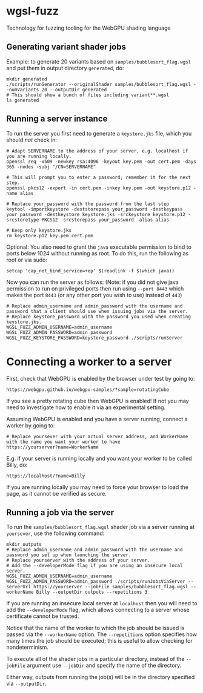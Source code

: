 # wgsl-fuzz

Technology for fuzzing tooling for the WebGPU shading language

## Generating variant shader jobs

Example: to generate 20 variants based on `samples/bubblesort_flag.wgsl` and put them in output directory `generated`, do:

```
mkdir generated
./scripts/runGenerator --originalShader samples/bubblesort_flag.wgsl --numVariants 20 --outputDir generated
# This should show a bunch of files including variant**.wgsl
ls generated
```

## Running a server instance

To run the server you first need to generate a `keystore.jks` file, which you should _not_ check in:

```
# Adapt SERVERNAME to the address of your server, e.g. localhost if you are running locally.
openssl req -x509 -newkey rsa:4096 -keyout key.pem -out cert.pem -days 365 -nodes -subj "/CN=SERVERNAME"

# This will prompt you to enter a password; remember it for the next step.
openssl pkcs12 -export -in cert.pem -inkey key.pem -out keystore.p12 -name alias

# Replace your_password with the password from the last step
keytool -importkeystore -deststorepass your_password -destkeypass your_password -destkeystore keystore.jks -srckeystore keystore.p12 -srcstoretype PKCS12 -srcstorepass your_password -alias alias

# Keep only keystore.jks
rm keystore.p12 key.pem cert.pem
```

Optional: You also need to grant the `java` executable permission to bind to ports below 1024 without running as root. To do this, run the following as root or via sudo:

```
setcap 'cap_net_bind_service=+ep' $(readlink -f $(which java))
```

Now you can run the server as follows: (Note: if you did not give java permission to run on privileged ports then run using `--port 8443` which makes the port `8443` (or any other port you wish to use) instead of `443`)

```
# Replace admin_username and admin_password with the username and password that a client should use when issuing jobs via the server.
# Replace keystore_password with the password you used when creating keystore.jks.
WGSL_FUZZ_ADMIN_USERNAME=admin_username WGSL_FUZZ_ADMIN_PASSWORD=admin_password WGSL_FUZZ_KEYSTORE_PASSWORD=keystore_password ./scripts/runServer
```

# Connecting a worker to a server

First, check that WebGPU is enabled by the browser under test by going to:

```
https://webgpu.github.io/webgpu-samples/?sample=rotatingCube
```

If you see a pretty rotating cube then WebGPU is enabled! If not you may need to investigate how to enable it via an experimental setting.

Assuming WebGPU is enabled and you have a server running, connect a worker by going to:

```
# Replace yoursever with your actual server address, and WorkerName with the name you want your worker to have
https://yourserver?name=WorkerName
```

E.g. if your server is running locally and you want your worker to be called Billy, do:

```
https://localhost/?name=Billy
```

If you are running locally you may need to force your browser to load the page, as it cannot be verified as secure.

## Running a job via the server

To run the `samples/bubblesort_flag.wgsl` shader job via a server running at `yoursever`, use the following command:

```
mkdir outputs
# Replace admin_username and admin_password with the username and password you set up when launching the server.
# Replace yourserver with the address of your server.
# Add the --developerMode flag if you are using an insecure local server.
WGSL_FUZZ_ADMIN_USERNAME=admin_username WGSL_FUZZ_ADMIN_PASSWORD=admin_password ./scripts/runJobsViaServer --serverUrl https://yourserver --jobFile samples/bubblesort_flag.wgsl --workerName Billy --outputDir outputs --repetitions 3
```

If you are running an insecure local server at `localhost` then you will need to add the `--developerMode` flag, which allows connecting to a server whose certificate cannot be trusted.

Notice that the name of the worker to which the job should be issued is passed via the `--workerName` option. The `--repetitions` option specifies how many times the job should be executed; this is useful to allow checking for nondeterminism.

To execute all of the shader jobs in a particular directory, instead of the `--jobFile` argument use `--jobDir` and specify the name of the directory.

Either way, outputs from running the job(s) will be in the directory specified via `--outputDir`.
